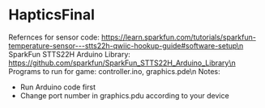 # HapticsFinal
Refernces for sensor code: https://learn.sparkfun.com/tutorials/sparkfun-temperature-sensor---stts22h-qwiic-hookup-guide#software-setup\n
SparkFun STTS22H Arduino Library: https://github.com/sparkfun/SparkFun_STTS22H_Arduino_Library\n
Programs to run for game: controller.ino, graphics.pde\n
Notes:
- Run Arduino code first
- Change port number in graphics.pdu according to your device
